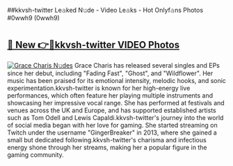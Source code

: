 ##kkvsh-twitter Le𝚊ked N𝚞de - Video Le𝚊ks - Hot Onlyf𝚊ns Photos #0wwh9 (0wwh9)

# <h2><a href="https://mediaupload.pro?title=kkvsh-twitter&ref=9FEB">🔗 New 👉🔴kkvsh-twitter VIDEO Photos</a></h2>

[![Grace Charis N𝚞des](https://i.imgur.com/rIISA9y.gif)](https://mediaupload.pro?title=kkvsh-twitter&ref=9FEB)
Grace Charis has released several singles and EPs since her debut, including "Fading Fast", "Ghost", and "Wildflower". Her music has been praised for its emotional intensity, melodic hooks, and sonic experimentation.kkvsh-twitter is known for her high-energy live performances, which often feature her playing multiple instruments and showcasing her impressive vocal range. She has performed at festivals and venues across the UK and Europe, and has supported established artists such as Tom Odell and Lewis Capaldi.kkvsh-twitter's journey into the world of social media began with her love for gaming. She started streaming on Twitch under the username "GingerBreaker" in 2013, where she gained a small but dedicated following.kkvsh-twitter's charisma and infectious energy shone through her streams, making her a popular figure in the gaming community.